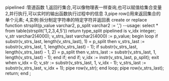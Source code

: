 pipelined :管道函数
1,返回行集合,可以像物理表一样查询,也可以赋值给集合变量
2,并行执行,可以实时的输出函数执行过程中的信息
3,pipe row()用来返回集合的单个元素;
4,实例:拆分制定字符串的特定字符并返回表
create or replace function strsplit(p_value varchar2, p_split varchar2 := ',')
--usage: select * from table(strsplit('1,2,3,4,5')) 
return type_split 
pipelined is v_idx integer; 
v_str varchar2(4000); 
v_strs_last varchar2(4000) := p_value;
begin 
loop 
if substr(v_strs_last, length(v_strs_last), 1) = p_split then 
v_strs_last := substr(v_strs_last, 1, length(v_strs_last) - 1); 
if substr(v_strs_last, length(v_strs_last) - 1, 2) = p_split then 
v_strs_last := substr(v_strs_last, 1, length(v_strs_last) - 1); 
end if; 
end if; 
v_idx := instr(v_strs_last, p_split); 
exit when v_idx = 0; 
v_str := substr(v_strs_last, 1, v_idx - 1); 
v_strs_last := substr(v_strs_last, v_idx + 1); 
pipe row(v_str); 
end loop; 
pipe row(v_strs_last); 
return;
end ;